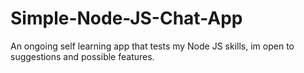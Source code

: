 # Simple-Node-JS-Chat-App
An ongoing self learning app that tests my Node JS skills, im open to suggestions and possible features.

